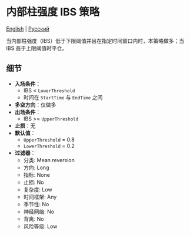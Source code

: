 # 内部柱强度 IBS 策略
[English](README.md) | [Русский](README_ru.md)

当内部柱强度（IBS）低于下限阈值并且在指定时间窗口内时，本策略做多；当 IBS 高于上限阈值时平仓。

## 细节

- **入场条件**：
  - IBS < `LowerThreshold`
  - 时间在 `StartTime` 与 `EndTime` 之间
- **多空方向**：仅做多
- **出场条件**：
  - IBS >= `UpperThreshold`
- **止损**：无
- **默认值**：
  - `UpperThreshold` = 0.8
  - `LowerThreshold` = 0.2
- **过滤器**：
  - 分类: Mean reversion
  - 方向: Long
  - 指标: None
  - 止损: No
  - 复杂度: Low
  - 时间框架: Any
  - 季节性: No
  - 神经网络: No
  - 背离: No
  - 风险等级: Low
